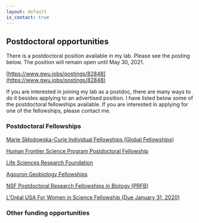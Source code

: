 ```yaml
---
layout: default
is_contact: true
---
```


## Postdoctoral opportunities

There is a postdoctoral position available in my lab. Please see the posting below. The position will remain open until May 30, 2021.

[https://www.gwu.jobs/postings/82848](https://www.gwu.jobs/postings/82848)

If you are interested in joining my lab as a postdoc, there are many ways to do it besides applying to an advertised position. I have listed below some of the postdoctoral fellowships available. If you are interested in applying for one of the fellowships, please contact me.

### Postdoctoral Fellowships

[Marie Skłodowska-Curie Individual Fellowships (Global Fellowships)](https://ec.europa.eu/research/mariecurieactions/actions/individual-fellowships_en)

[Human Frontier Science Program Postdoctoral Fellowship](https://www.hfsp.org/funding/hfsp-funding/postdoctoral-fellowships)

[Life Sciences Research Foundation](http://www.lsrf.org/)

[Agouron Geobiology Fellowships](https://agi.org/geobiology/fellowships/)

[NSF Postdoctoral Research Fellowships in Biology  (PRFB)](https://www.nsf.gov/funding/pgm_summ.jsp?pims_id=503622)

[L'Oréal USA For Women in Science Fellowship (Due January 31, 2020)](https://lorealfwis.aaas.org/login/indexA.cfm)

### Other funding opportunities
